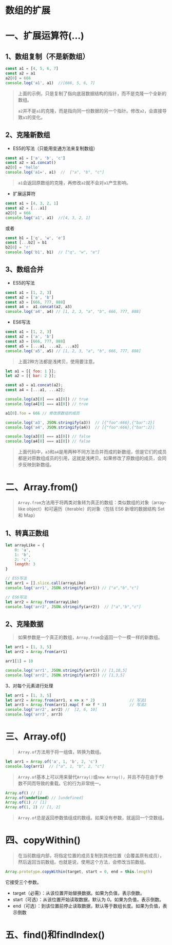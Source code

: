 # 数组的扩展



# 一、扩展运算符(...)



## 1、数组复制（不是新数组）

```javascript
const a1 = [4, 5, 6, 7]
const a2 = a1
a2[0] = 666
console.log('a1', a1)  //[666, 5, 6, 7]
```

> 上面的示例，只是复制了指向底层数据结构的指针，而不是克隆一个全新的数组。
>
> `a2`并不是`a1`的克隆，而是指向同一份数据的另一个指针。修改`a2`，会直接导致`a1`的变化。



## 2、克隆新数组

- ES5的写法（只能用变通方法来复制数组）

```javascript
const a1 = ['a', 'b', 'c']
const a2 = a1.concat()
a2[0] = 'hello'
console.log('a1=', a1)  //  ["a", "b", "c"]
```

> `a1`会返回原数组的克隆，再修改`a2`就不会对`a1`产生影响。



- 扩展运算符

```javascript
const a1 = [4, 3, 2, 1]
const a2 = [...a1]
a2[0] = 666
console.log('a1', a1)  //[4, 3, 2, 1]
```
或者


```javascript
const b1 = ['q', 'w', 'e']
const [...b2] = b1
b2[0] = 'r'
console.log('b1', b1)  // ["q", "w", "e"]
```



## 3、数组合并

- ES5的写法

```javascript
const a1 = [1, 2, 3]
const a2 = ['a', 'b']
const a3 = [666, 777, 888]
const a4 =  a1.concat(a2, a3)
console.log('a4', a4) // [1, 2, 3, "a", "b", 666, 777, 888]
```

- ES6写法

```javascript
const a1 = [1, 2, 3]
const a2 = ['a', 'b']
const a3 = [666, 777, 888]
const a5 = [...a1, ...a2, ...a3]
console.log('a5', a5) // [1, 2, 3, "a", "b", 666, 777, 888]
```

> 上面2种方法都是浅拷贝，使用要注意。

```javascript
let a1 = [{ foo: 1 }];
let a2 = [{ bar: 2 }];

const a3 = a1.concat(a2);
const a4 = [...a1, ...a2];

console.log(a3[0] === a1[0]) // true
console.log(a4[0] === a1[0]) // true

a1[0].foo = 666 // 修改原数组的成员

console.log('a3', JSON.stringify(a3))  // [{"foo":666},{"bar":2}]
console.log('a4', JSON.stringify(a4))  // [{"foo":666},{"bar":2}]

console.log(a3[0] === a1[0]) // false
console.log(a4[0] === a1[0]) // false
```

> 上面代码中，`a3`和`a4`是用两种不同方法合并而成的新数组，但是它们的成员都是对原数组成员的引用，这就是浅拷贝。如果修改了原数组的成员，会同步反映到新数组。





# 二、Array.from()

> `Array.from`方法用于将两类对象转为真正的数组：类似数组的对象（array-like object）和可遍历（iterable）的对象（包括 ES6 新增的数据结构 Set 和 Map）

## 1、转真正数组

```javascript
let arrayLike = {
    0: 'a',
    1: 'b',
    2: 'c',
    length: 3
}

// ES5写法
let arr1 = [].slice.call(arrayLike)
console.log('arr1', JSON.stringify(arr1)) // ["a","b","c"]

// ES6写法
let arr2 = Array.from(arrayLike)
console.log('arr2', JSON.stringify(arr2))  // ["a","b","c"]
```



## 2、克隆数据

> 如果参数是一个真正的数组，`Array.from`会返回一个一模一样的新数组。

```javascript
let arr1 = [1, 3, 5]
let arr2 = Array.from(arr1)

arr1[1] = 10

console.log('arr1', JSON.stringify(arr1)) // [1,10,5]
console.log('arr2', JSON.stringify(arr2)) // [1,3,5]
```



3、对每个元素进行处理

```javascript
let arr1 = [1, 3, 5]
let arr2 = Array.from(arr1, x => x * 2)               // 写法1
let arr3 = Array.from(arr1).map( f => f * 3)		  // 写法2
console.log('arr2', arr2) //  [2, 6, 10]
console.log('arr3', arr3)
```



# 三、Array.of()

> `Array.of`方法用于将一组值，转换为数组。

```javascript
let arr1 = Array.of('a', 1, 'b', 2, 'c')
console.log(arr1)  // ["a", 1, "b", 2, "c"]
```

> `Array.of`基本上可以用来替代`Array()`或`new Array()`，并且不存在由于参数不同而导致的重载。它的行为非常统一。

```javascript
Array.of() // []
Array.of(undefined) // [undefined]
Array.of(1) // [1]
Array.of(1, 2) // [1, 2]
```

> `Array.of`总是返回参数值组成的数组。如果没有参数，就返回一个空数组。



# 四、copyWithin()

> 在当前数组内部，将指定位置的成员复制到其他位置（会覆盖原有成员），然后返回当前数组。也就是说，使用这个方法，会修改当前数组。

```javascript
Array.prototype.copyWithin(target, start = 0, end = this.length)
```

它接受三个参数。

- target（必需）：从该位置开始替换数据。如果为负值，表示倒数。
- start（可选）：从该位置开始读取数据，默认为 0。如果为负值，表示倒数。
- end（可选）：到该位置前停止读取数据，默认等于数组长度。如果为负值，表示倒数



# 五、find()和findIndex()

